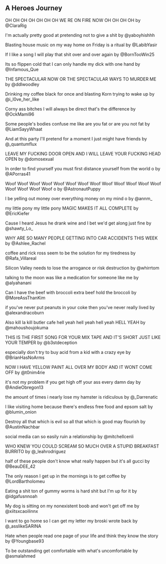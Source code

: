 A Heroes Journey
-----------------

OH OH OH OH OH
OH OH WE RE ON FIRE
NOW OH OH OH OH
by @ClaraRig

I'm actually
pretty good at pretending
not to give a shit
by @yaboyhishhh

Blasting house music
on my way home on Friday
is a ritual
by @LabibYasir

If I like a song
I will play that shit over
and over again
by @BornTooWin25

Its so flippen cold
that I can only handle
my dick with one hand
by @Infamous_Que

THE SPECTACULAR
NOW OR THE SPECTACULAR
WAYS TO MURDER ME
by @ddlwoodley

Drinking my coffee
black for once and blasting Korn
trying to wake up
by @i_l0ve_her_like

Corny ass bitches
I will always be direct
that's the difference
by @OckMami96

Some people's bodies
confuse me like are you fat
or are you not fat
by @LiamSayyWhaat

And at this party
I'll pretend for a moment
I just might have friends
by @_quantumflux

LEAVE MY FUCKING DOOR
OPEN AND I WILL LEAVE YOUR
FUCKING HEAD OPEN
by @domosexuaI

In order to find
yourself you must first distance
yourself from the world
o by @APorras41

Woof Woof Woof Woof Woof
Woof Woof Woof Woof Woof Woof Woof
Woof Woof Woof Woof Woof
o by @AstronautPuppy

I be yelling out
money over everything
money on my mind
o by @annm_

my little pony
my little pony MAGIC
MAKES IT ALL COMPLETE
by @EricKiefer

Cause I heard Jesus
he drank wine and I bet we'd
get along just fine
by @shawty_Lo_

WHY ARE SO MANY
PEOPLE GETTING INTO CAR
ACCIDENTS THIS WEEK
by @Ashlee_Rachel

coffee and rick ross
seem to be the solution
for my tiredness
by @Rafa_Villareal

Silicon Valley
needs to lose the arrogance
or risk destruction
by @whirrtom

talking to the moon
was like a medication
for someone like me
by @alyahanani

Can I have the beef
with broccoli extra beef
hold the broccoli
by @MoreAssThanKim

if you've never put
peanuts in your coke then you've
never really lived
by @alexandracoburn

Also kill la kill
butler cafe hell yeah hell
yeah hell yeah HELL YEAH
by @mahoushoujokuma

THIS IS THE FIRST SONG
FOR YOUR MIX TAPE AND IT'S SHORT
JUST LIKE YOUR TEMPER
by @b3stdeception

especially don't try
to buy acid from a kid
with a crazy eye
by @BrianHasNoArms

NOW I HAVE YELLOW
PAINT ALL OVER MY BODY
AND IT WONT COME OFF
by @t0nim4rie

it's not my problem
if you get high off your ass
every damn day
by @AndieObregon13

the amount of times
i nearly lose my hamster
is ridiculous
by @_Darrenatic

I like visiting
home because there's endless free
food and epsom salt
by @blumin_onion

Destroy all that which
is evil so all that which
is good may flourish
by @AustinNachbar

social media
can so easily ruin
a relationship
by @mitchellcenli

WHO KNEW YOU COULD SCREAM
SO MUCH OVER A STUPID
BREAKFAST BURRITO
by @_leahrodriguez

half of these people
don't know what really happen
but it's all gucci
by @BeauDEE_42

The only reason
I get up in the mornings
is to get coffee
by @LordBartholomeu

Eating a shit ton
of gummy worms is hard shit
but I'm up for it
by @idgafusnnoah

My dog is sitting
on my nonexistent boob
and won't get off me
by @xiitsxcaoilinnx

I want to go home
so I can get my letter
my broski wrote back
by @_asslikeSARINA

Hate when people read
one page of your life and think
they know the story
by @Youngbase93

To be outstanding
get comfortable with what's
uncomfortable
 by @asmalahmed